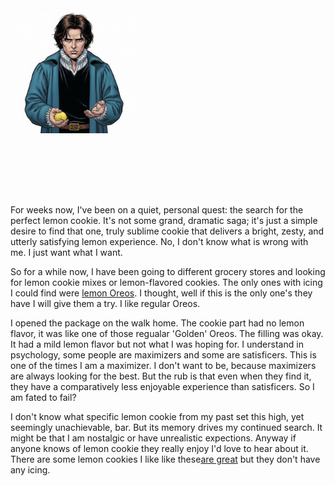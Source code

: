 <div style="text-align: center;">
  <div style="width: 400px; height: 300px; overflow: hidden; position: relative;">
    <img src="/assets/img/lemon-hamlet.png" alt="Alas Horatio" style="position: absolute; top: 0; left: 0; transform: scale(0.5); transform-origin: top left;">
  </div>
</div>





For weeks now, I've been on a quiet, personal quest: the search for the perfect lemon cookie. It's not some grand, dramatic saga; it's just a simple desire to find that one, truly sublime cookie that delivers a bright, zesty, and utterly satisfying lemon experience. No, I don't know what is wrong with me.  I just want what I want. 

So for a while now, I have been going to different grocery stores and looking for lemon cookie mixes or lemon-flavored cookies. The only ones with icing I could find were [lemon Oreos](https://www.oreo.com/products/oreo-lemon-cookies?Size=2+Pack).  I thought, well if this is the only one's they have I will give them a try.  I like regular Oreos.

I opened the package on the walk home. The cookie part had no lemon flavor, it was like one of those regualar 'Golden' Oreos. The filling was okay.  It had a mild lemon flavor but not what I was hoping for.  I understand in psychology, some people are maximizers and some are satisficers. This is one of the times I am a maximizer.  I don't want to be, because maximizers are always looking for the best.   But the rub is that even when they find it, they have a comparatively less enjoyable experience than satisficers.  So I am fated to fail?



I don't know what specific lemon cookie from my past set this high, yet seemingly unachievable, bar. But its memory drives my continued search. It might be that I am nostalgic or have unrealistic expections.  Anyway if anyone knows of lemon cookie they really enjoy I'd love to hear about it. 
There are some lemon cookies I like like these[are great](https://www.tatesbakeshop.com/cookies/flavors/new-lemon-cookies) but they don't have any icing.

